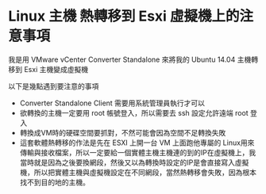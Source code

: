 Linux 主機 熱轉移到 Esxi 虛擬機上的注意事項
====
 

我是用 VMware vCenter Converter Standalone 來將我的 Ubuntu 14.04 主機轉移到 Esxi 主機變成虛擬機

以下是幾點遇到要注意的事項

*	Converter Standalone Client 需要用系統管理員執行才可以
* 	欲轉換的主機一定要用 root 帳號登入，所以需要去 ssh 設定允許遠端 root 登入
*  轉換成VM時的硬碟空間要抓對，不然可能會因為空間不足轉換失敗
*  這套軟體熱轉移的作法是先在 ESXI 上開一台 VM 上面跑他專屬的 Linux用來傳輸與接收檔案，所以一定要給一個實體主機主機連的到的IP在虛擬機上，我當時就是因為之後要換網段，然後又以為轉換時設定的IP是會直接寫入虛擬機，所以把實體主機與虛擬機設定在不同網段，當然熱轉移會失敗，因為根本找不到目的地的主機。

